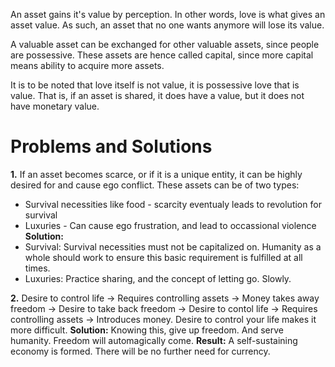 An asset gains it's value by perception.
In other words, love is what gives an asset value.
As such, an asset that no one wants anymore will lose its value.

A valuable asset can be exchanged for other valuable assets, since people are possessive.
These assets are hence called capital, since more capital means ability to acquire more assets.

It is to be noted that love itself is not value, it is possessive love that is value.
That is, if an asset is shared, it does have a value, but it does not have monetary value.
# Problems and Solutions
**1.** If an asset becomes scarce, or if it is a unique entity, it can be highly desired for and cause ego conflict. These assets can be of two types:
- Survival necessities like food - scarcity eventualy leads to revolution for survival
- Luxuries - Can cause ego frustration, and lead to occassional violence
**Solution:**
- Survival: Survival necessities must not be capitalized on. Humanity as a whole should work to ensure this basic requirement is fulfilled at all times.
- Luxuries: Practice sharing, and the concept of letting go. Slowly.

**2.** Desire to control life -> Requires controlling assets -> Money takes away freedom -> Desire to take back freedom -> Desire to contol life -> Requires controlling assets -> Introduces money.
Desire to control your life makes it more difficult.
**Solution:** Knowing this, give up freedom. And serve humanity. Freedom will automagically come.
**Result:** A self-sustaining economy is formed. There will be no further need for currency.